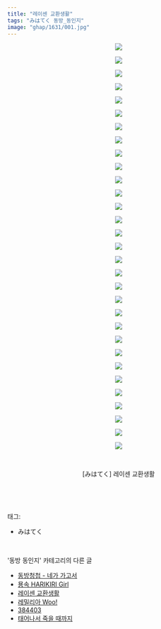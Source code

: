 ```yaml
---
title: "레이센 교환생활"
tags: "みはてく 동방_동인지"
image: "ghap/1631/001.jpg"
---
```

<div class="article">
<p style="text-align: center; clear: none; float: none;"><img src="{{ site.nasurl }}/ghap/1631/001.jpg"/></p>
<p style="text-align: center; clear: none; float: none;"><img src="{{ site.nasurl }}/ghap/1631/002.jpg"/></p>
<p style="text-align: center; clear: none; float: none;"><img src="{{ site.nasurl }}/ghap/1631/003.jpg"/></p>
<p style="text-align: center; clear: none; float: none;"><img src="{{ site.nasurl }}/ghap/1631/004.jpg"/></p>
<p style="text-align: center; clear: none; float: none;"><img src="{{ site.nasurl }}/ghap/1631/005.jpg"/></p>
<p style="text-align: center; clear: none; float: none;"><img src="{{ site.nasurl }}/ghap/1631/006.jpg"/></p>
<p style="text-align: center; clear: none; float: none;"><img src="{{ site.nasurl }}/ghap/1631/007.jpg"/></p>
<p style="text-align: center; clear: none; float: none;"><img src="{{ site.nasurl }}/ghap/1631/008.jpg"/></p>
<p style="text-align: center; clear: none; float: none;"><img src="{{ site.nasurl }}/ghap/1631/009.jpg"/></p>
<p style="text-align: center; clear: none; float: none;"><img src="{{ site.nasurl }}/ghap/1631/010.jpg"/></p>
<p style="text-align: center; clear: none; float: none;"><img src="{{ site.nasurl }}/ghap/1631/011.jpg"/></p>
<p style="text-align: center; clear: none; float: none;"><img src="{{ site.nasurl }}/ghap/1631/012.jpg"/></p>
<p style="text-align: center; clear: none; float: none;"><img src="{{ site.nasurl }}/ghap/1631/013.jpg"/></p>
<p style="text-align: center; clear: none; float: none;"><img src="{{ site.nasurl }}/ghap/1631/014.jpg"/></p>
<p style="text-align: center; clear: none; float: none;"><img src="{{ site.nasurl }}/ghap/1631/015.jpg"/></p>
<p style="text-align: center; clear: none; float: none;"><img src="{{ site.nasurl }}/ghap/1631/016.jpg"/></p>
<p style="text-align: center; clear: none; float: none;"><img src="{{ site.nasurl }}/ghap/1631/017.jpg"/></p>
<p style="text-align: center; clear: none; float: none;"><img src="{{ site.nasurl }}/ghap/1631/018.jpg"/></p>
<p style="text-align: center; clear: none; float: none;"><img src="{{ site.nasurl }}/ghap/1631/019.jpg"/></p>
<p style="text-align: center; clear: none; float: none;"><img src="{{ site.nasurl }}/ghap/1631/020.jpg"/></p>
<p style="text-align: center; clear: none; float: none;"><img src="{{ site.nasurl }}/ghap/1631/021.jpg"/></p>
<p style="text-align: center; clear: none; float: none;"><img src="{{ site.nasurl }}/ghap/1631/022.jpg"/></p>
<p style="text-align: center; clear: none; float: none;"><img src="{{ site.nasurl }}/ghap/1631/023.jpg"/></p>
<p style="text-align: center; clear: none; float: none;"><img src="{{ site.nasurl }}/ghap/1631/024.jpg"/></p>
<p style="text-align: center; clear: none; float: none;"><img src="{{ site.nasurl }}/ghap/1631/025.jpg"/></p>
<p style="text-align: center; clear: none; float: none;"><img src="{{ site.nasurl }}/ghap/1631/026.jpg"/></p>
<p style="text-align: center; clear: none; float: none;"><img src="{{ site.nasurl }}/ghap/1631/027.jpg"/></p>
<p style="text-align: center; clear: none; float: none;"><img src="{{ site.nasurl }}/ghap/1631/028.jpg"/></p>
<p style="text-align: center; clear: none; float: none;"><img src="{{ site.nasurl }}/ghap/1631/029.jpg"/></p>
<p style="text-align: center; clear: none; float: none;"><img src="{{ site.nasurl }}/ghap/1631/030.jpg"/></p>
<p style="text-align: center; clear: none; float: none;"><img src="{{ site.nasurl }}/ghap/1631/031.jpg"/></p>
<p style="text-align: center; clear: none; float: none;"><br/></p>
<p style="text-align: center; clear: none; float: none;">[みはてく] 레이센 교환생활</p>
<p><br/></p>
</div><br/>
<div class="tagTrail">
<p>태그: </p>
<ul>
<li>みはてく</li>
</ul>
</div><br/>
<div class="another">
<p>'동방 동인지' 카테고리의 다른 글</p>
<ul>
<li><a href="/2016-08-16-ghap_1633">동방청첩 - 네가 가고서</a></li>
<li><a href="/2016-08-16-ghap_1632">묭속 HARIKIRI Girl</a></li>
<li><a href="/2016-08-16-ghap_1631">레이센 교환생활</a></li>
<li><a href="/2016-08-16-ghap_1630">레밀리아 Woo!</a></li>
<li><a href="/2016-08-16-ghap_1629">384403</a></li>
<li><a href="/2016-08-16-ghap_1628">태어나서 죽을 때까지</a></li>
</ul>
</div><br/>
<div class="cb_module cb_fluid">
<div class="cb_wrt cb_profile">
</div><!-- commentList close -->
</div><br/>
